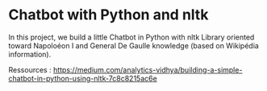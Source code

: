 # Chatbot with Python and nltk

In this project, we build a little Chatbot in Python with nltk Library oriented toward Napoloéon I and General De Gaulle knowledge (based on Wikipédia information).

Ressources : https://medium.com/analytics-vidhya/building-a-simple-chatbot-in-python-using-nltk-7c8c8215ac6e
